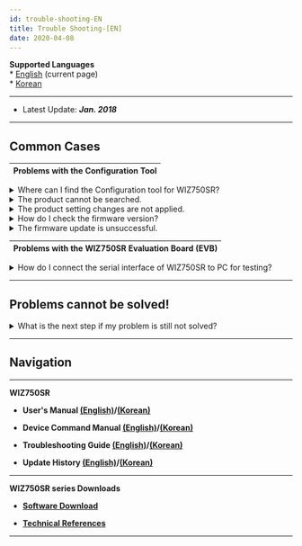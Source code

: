 ```yaml
---
id: trouble-shooting-EN
title: Trouble Shooting-[EN]
date: 2020-04-08
---
```


**Supported Languages**  
\* [English](./Trouble-Shooting-EN.md) (current page)  
\* [Korean](./Trouble-Shooting-KO.md)

-----

  - Latest Update: ***Jan. 2018***

-----

## Common Cases

| Problems with the Configuration Tool |
| ------------------------------------ |

<details>
<summary>Where can I find the Configuration tool for WIZ750SR?</summary>

- WIZ750SR is a product designed to be compatible with WIZ107/108SR.
  Thus there is not a separate Configuration tool exclusively for
  WIZ750SR and users should use the WIZ107/107SR Configuration tool.

- The latest version Configuration tool can be downloaded at this [download page](./Download.md).

</details>

<details>
 <summary>The product cannot be searched.</summary>

  - Check the power and Ethernet cable’s connection first.

  - Check if the ping request from PC to module is successful.
      - When using Windows
        1.  Run \> Enter 'cmd' (windows command line)
        2.  ping 192.168.xxx.xxx (enter the allocated IP address)
        3.  Check response

|                                                         |
| ------------------------------------------------------- |
| ![](/img/products/wiz750sr/troubleshooting/windows_cmd.png) |
| Entering 'cmd' command on Windows Run                   |

|                                                            |
| ---------------------------------------------------------- |
| ![](/img/products/wiz750sr/troubleshooting/ping_success_0.png) |
| Ping request / reply success                               |

|                                                           |
| --------------------------------------------------------- |
| ![](/img/products/wiz750sr/troubleshooting/ping_failed_0.png) |
| Ping request / reply failed                               |

  - Use **UDP broadcast, port 50001** in order to use the UDP
    Search from the configuration tool of WIZ750SR. Please test after
    closing the **OS firewall and virus programs**. 

  - If there is a problem with the UDP port, users can change the OS
    inbound / outbound port settings to open the Search & firmware
    update port (UDP/TCP 50001, TCP 50002).

  - If multiple network adaptors are used, an error can occur in sending
    the packet in the correct order of the network interface Metric.
    Deactivate all other adaptors except the one that is used for OS
    setting in order to test again.
      - This problem can occur because of the virtual Ethernet adaptor,
        which is used for the networking of Virtual Machines like VMware
        or Virtual Box is used.

</details>

<details>
<summary>The product setting changes are not applied.</summary>

  - Click the ‘Setting’ icon from the Configuration tool after changing
    the product setting; then the product will restart and the changes
    will be applied.

|                                                       |
| ----------------------------------------------------- |
| ![](/img/products/wiz750sr/gettingstarted/configtool.png) |
| WIZ107/108SR & **WIZ750SR** Configuration Tool        |

</details>

<details>
<summary>How do I check the firmware version?</summary>

1.  Click 'Search' and click the \[+\] MAC address to check the product information
2.  Check the ‘Firmware version' 

  - User can check the latest firmware version at the [product update history page](./Series-Update-History-EN.md) and [download page](./Download.md).

</details>

<details>
<summary>The firmware update is unsuccessful.</summary>

  - WIZ750SR has an internal TCP server for firmware updates.
      - TCP port number: 50002

  - Check if the ping request from PC to module is successful.
      - When using Windows
        1.  Run \> Enter 'cmd' (windows command line)
        2.  ping 192.168.xxx.xxx (enter the allocated IP address)
        3.  Check response

|                                                         |
| ------------------------------------------------------- |
| ![](/img/products/wiz750sr/troubleshooting/windows_cmd.png) |
| Entering 'cmd' command on Windows Run                   |

|                                                            |
| ---------------------------------------------------------- |
| ![](/img/products/wiz750sr/troubleshooting/ping_success_0.png) |
| Ping request / reply success                               |

|                                                           |
| --------------------------------------------------------- |
| ![](/img/products/wiz750sr/troubleshooting/ping_failed_0.png) |
| Ping request / reply failed                               |

  - The IP WIZ750SR and IP of the PC running the configuration tool must
    be identical in order to update the firmware.
      - In **DHCP mode** (automatic IP allocation), the PC and WIZ750Sr
        must have the same router allocate IP.
      - In **Static mode** (manual IP allocation), set as shown below.
          - 예) Product IP address: 192.168.11.2
          - 예) PC IP address: 192.168.11.3 (Same Class C private IPv4
            address range, Different IP address)

</details>

| Problems with the WIZ750SR Evaluation Board (EVB) |
| ------------------------------------------------- |

<details>
<summary>How do I connect the serial interface of WIZ750SR to PC for testing?</summary>

- There are two versions of the WIZ750SR evaluation board, RS-232/TTL & RS-422/485, and each is composed of a different serial interface connector.

- The **DB9 connector** is provided with the **RS-232/TTL version**; users can connect it to the serial port of the PC or use it with a RS-232 to USB convertor (available at Amazon).

- The **terminal block interface** is provided with the **RS-422/485 version**; this is used to connect to the user’s serial device. If the user wishes to connect with the PC, an RS-422/485 to USB connector (available at Amazon) is needed.

</details>

-----

## Problems cannot be solved\!


<details>
<summary>What is the next step if my problem is still not solved?</summary>

  - Users can ask questions at the [WIZnet Forum](https://forum.wiznet.io/).
      - https://forum.wiznet.io/

  - All WIZnet products have a **warranty of 1 year from the purchase date**.
  - Contact the person you purchased the product from and request a **RMA**.

</details>

-----

## Navigation

-----

 **WIZ750SR** 

  - **User's Manual [(English)](./Users-Manual-EN.md)/[(Korean)](./Users-Manual-KO.md)** 
  
  - **Device Command Manual [(English)](./Command-Manual-EN.md)/[(Korean)](./Command-Manual-KO.md)**
  
  - **Troubleshooting Guide [(English)](./Trouble-Shooting-EN.md)/[(Korean)](./Trouble-Shooting-KO.md)**
  
  - **Update History [(English)](./Series-Update-History-EN.md)/[(Korean)](./Series-Update-History-KO.md)**
  
-----

**WIZ750SR series Downloads** 

  - **[Software Download](./Download.md)**

  - **[Technical References](./Technical-References.md)**

-----

